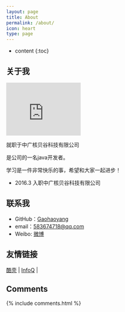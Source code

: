 ```yaml
---
layout: page
title: About
permalink: /about/
icon: heart
type: page
---
```


* content
{:toc}

## 关于我

<iframe src="https://avatars0.githubusercontent.com/u/855473?s=460&v=4" style="border: 0;height: 142px;width: 200px;overflow: hidden;" frameBorder="0"></iframe>

就职于中广核贝谷科技有限公司

是公司的一名java开发者。

学习是一件非常快乐的事，希望和大家一起进步！

* 2016.3 入职中广核贝谷科技有限公司


## 联系我

* GitHub：[Gaohaoyang](https://github.com/wenghongtao)
* email：583674718@qq.com
* Weibo: [微博](https://weibo.com/u/1847016777/home)




## 友情链接

[酷壳](https://coolshell.cn) \| [InfoQ](https://www.infoq.cn/) \|

## Comments

{% include comments.html %}
